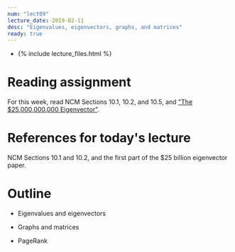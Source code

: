 ```yaml
---
num: "lect09"
lecture_date: 2019-02-11
desc: "Eigenvalues, eigenvectors, graphs, and matrices"
ready: true
---
```


* {% include lecture_files.html %}

# Reading assignment

For this week, read NCM Sections 10.1, 10.2, and 10.5,
and ["The $25,000,000,000 Eigenvector"](https://github.com/ucsb-cs111/w19-lecture-files/blob/master/02.11/25_Billion_Eigenvector_Original.pdf).

# References for today's lecture

NCM Sections 10.1 and 10.2, and the first part of the $25 billion eigenvector paper.

# Outline

- Eigenvalues and eigenvectors

- Graphs and matrices

- PageRank
